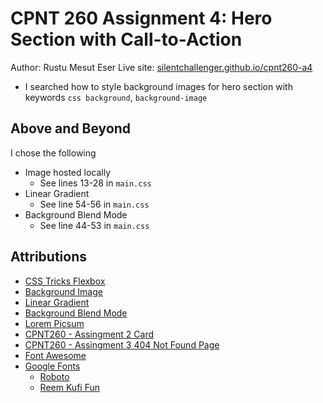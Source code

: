# CPNT 260 Assignment 4: Hero Section with Call-to-Action
Author: Rustu Mesut Eser
Live site: [silentchallenger.github.io/cpnt260-a4](https://silentchallenger.github.io/cpnt260-a4)
- I searched how to style background images for hero section with keywords `css background`, `background-image`

## Above and Beyond
I chose the following
- Image hosted locally
    - See lines 13-28 in `main.css`
- Linear Gradient
    - See line 54-56 in `main.css`
- Background Blend Mode
    - See line 44-53 in `main.css`

## Attributions
- [CSS Tricks Flexbox](https://css-tricks.com/snippets/css/a-guide-to-flexbox/)
- [Background Image](https://developer.mozilla.org/en-US/docs/Web/CSS/background)
- [Linear Gradient](https://developer.mozilla.org/en-US/docs/Web/CSS/background-blend-mode)
- [Background Blend Mode](https://developer.mozilla.org/en-US/docs/Web/CSS/gradient/linear-gradient)
- [Lorem Picsum](https://i.picsum.photos/id/551/7102/4740.jpg?hmac=fGrzYtiOAnVkgOC_P2jvR5asa0LsKH_Zk_8sy_Wgkcs)
- [CPNT260 - Assingment 2 Card](https://github.com/silentchallenger/cpnt260-a2)
- [CPNT260 - Assingment 3 404 Not Found Page](https://github.com/silentchallenger/cpnt260-a3)
- [Font Awesome](https://fontawesome.com/)
- [Google Fonts](https://fonts.google.com/)
    - [Roboto](https://fonts.google.com/specimen/Roboto)
    - [Reem Kufi Fun](https://fonts.google.com/specimen/Reem+Kufi+Fun)
